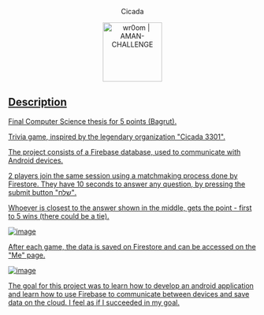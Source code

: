 <p align="center">
     Cicada
</p>
<p align="center">
 <a href="https://en.wikipedia.org/wiki/Cicada_3301">
<img align="center" alt="wr0om | AMAN-CHALLENGE" width="120px" src="https://camo.githubusercontent.com/df3bca8cf51effeee3ceffd0b032e1bb686ae1215f7c84a1e83f92fd3f0bedb7/68747470733a2f2f692e6962622e636f2f4d70787879746a2f69632d6c61756e636865722d726f756e642e706e67"/>
</p>

## Description
Final Computer Science thesis for 5 points (Bagrut).

Trivia game, inspired by the legendary organization "Cicada 3301".

The project consists of a Firebase database, used to communicate with Android devices.

2 players join the same session using a matchmaking process done by Firestore.
They have 10 seconds to answer any question, by pressing the submit button "שלח".

Whoever is closest to the answer shown in the middle, gets the point - first to 5 wins (there could be a tie).

![image](https://user-images.githubusercontent.com/59180254/117958207-77cbbc00-b323-11eb-96fd-0e0e96f760b6.png)

After each game, the data is saved on Firestore and can be accessed on the "Me" page.

![image](https://user-images.githubusercontent.com/59180254/117959273-84044900-b324-11eb-9d8a-d374d0c82f55.png)

The goal for this project was to learn how to develop an android application and learn how to use Firebase to communicate between devices and save data on the cloud.
I feel as if I succeeded in my goal.
